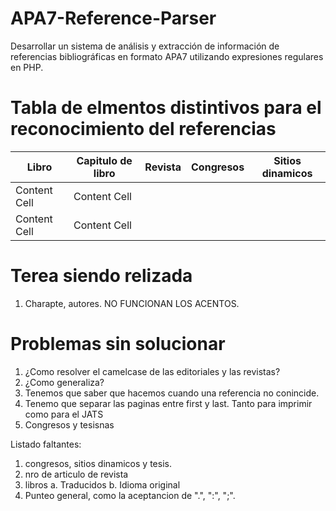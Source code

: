 # APA7-Reference-Parser
Desarrollar un sistema de análisis y extracción de información de referencias bibliográficas en formato APA7 utilizando expresiones regulares en PHP.



# Tabla de elmentos distintivos para el reconocimiento del referencias

| Libro      | Capitulo de libro | Revista | Congresos | Sitios dinamicos |
| ------------- | ------------- | ------------- |------------- |------------- |
| Content Cell  | Content Cell  |
| Content Cell  | Content Cell  |

# Terea siendo relizada
1. Charapte, autores. NO FUNCIONAN LOS ACENTOS.


# Problemas sin solucionar

1. ¿Como resolver el camelcase de las editoriales y las revistas?
2. ¿Como generaliza?
3. Tenemos que saber que hacemos cuando una referencia no conincide.
4. Tenemo que separar las paginas entre first y last. Tanto para imprimir como para el JATS
5. Congresos y tesisnas


Listado faltantes:
1. congresos, sitios dinamicos y tesis.
4. nro de articulo de revista
5. libros
    a. Traducidos 
    b. Idioma original 
6. Punteo general, como la aceptancion de ".", ":", ";". 